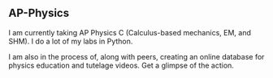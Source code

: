 ## AP-Physics
I am currently taking AP Physics C (Calculus-based mechanics, EM, and SHM). I do a lot of my labs in Python.

I am also in the process of, along with peers, creating an online database for physics education and tutelage videos. Get a glimpse of the action.
